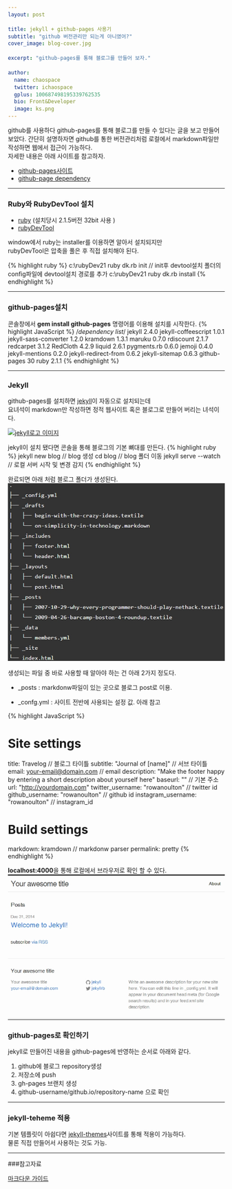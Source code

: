```yaml
---
layout: post

title: jekyll + github-pages 사용기
subtitle: "github 버전관리만 되는게 아니였어?"
cover_image: blog-cover.jpg

excerpt: "github-pages를 통해 블로그를 만들어 보자."

author:
  name: chaospace
  twitter: ichaospace
  gplus: 100687498195339762535 
  bio: Front&Developer
  image: ks.png
---
```


github를 사용하다 github-pages를 통해 블로그를 만들 수 있다는 글을 보고 만들어 보았다. 간단히 설명하자면 github를 통한 버전관리처럼 로컬에서 markdown파일만 작성하면 웹에서 접근이 가능하다.  
자세한 내용은 아래 사이트를 참고하자.

- [github-pages사이트](https://pages.github.com/)
- [github-page dependency](https://pages.github.com/versions/)

***

### Ruby와 RubyDevTool 설치
 
- [ruby](http://rubyinstaller.org/downloads/) (설치당시 2.1.5버전 32bit 사용 )
- [rubyDevTool](http://rubyinstaller.org/downloads/)

window에서 ruby는 installer를 이용하면 알아서 설치되지만  
rubyDevTool은 압축을 풀은 후 직접 설치해야 된다.

{% highlight ruby %}
c:\rubyDev21 ruby dk.rb init
// init후 devtool설치 폴더의 config파일에 devtool설치 경로를 추가
c:\rubyDev21 ruby dk.rb install
{% endhighlight %}

***

### github-pages설치

콘솔창에서 **gem install github-pages** 명령어를 이용해 설치를 시작한다.
{% highlight JavaScript %}
 /*dependency list*/
 jekyll	2.4.0
 jekyll-coffeescript	1.0.1
 jekyll-sass-converter	1.2.0
 kramdown	1.3.1
 maruku	0.7.0
 rdiscount	2.1.7
 redcarpet	3.1.2
 RedCloth	4.2.9
 liquid	2.6.1
 pygments.rb	0.6.0
 jemoji	0.4.0
 jekyll-mentions	0.2.0
 jekyll-redirect-from	0.6.2
 jekyll-sitemap	0.6.3
 github-pages	30
 ruby	2.1.1
{% endhighlight %}

***

### Jekyll

github-pages를 설치하면 [jekyll](http://jekyllrb.com/)이 자동으로 설치되는데  
요녀석이 markdown만 작성하면 정적 웹사이트 혹은 블로그로 만들어 버리는 녀석이다.

[![jekyll로고 이미지]( http://jekyllrb.com/img/logo-2x.png 'jekyll logo')](http://jekyllrb.com/)

jekyll이 설치 됐다면 콘솔을 통해 블로그의 기본 뼈대를 만든다.
{% highlight ruby %}
	jekyll new blog // blog  생성
	cd blog			// blog 폴더 이동
	jekyll serve --watch // 로컬 서버 시작 및 변경 감지 
{% endhighlight %}

완료되면 아래 처럼 블로그 폴더가 생성된다.
![jekyll 블로그 폴더 구조]( /images/2015-01-01/jekyll-folder-tree.jpg 'jekyll blog folder-tree' )

생성되는 파일 중 바로 사용할 때 알아야 하는 건 아래 2가지 정도다.

- _posts
:  markdonw파일이 있는 곳으로 블로그 post로 이용.

- _confg.yml
:  사이트 전반에 사용되는 설정 값. 아래 참고

{% highlight JavaScript %}
  # Site settings
  title: Travelog   // 블로그 타이틀
  subtitle: "Journal of [name]" // 서브 타이틀
  email: your-email@domain.com  // email 
  description: "Make the footer happy by entering a short description about yourself here"
  baseurl: "" // 기본 주소 
  url: "http://yourdomain.com"
  twitter_username: "rowanoulton" // twitter id
  github_username:  "rowanoulton" // github id
  instagram_username: "rowanoulton" // instagram_id 

  # Build settings
  markdown: kramdown // markdonw parser
  permalink: pretty
{% endhighlight %}

**localhost:4000**을 통해 로컬에서 브라우저로 확인 할 수 있다.
![jekyll 블로그 템플릿 실행화면]( /images/2015-01-01/jekyll-blog-template.jpg 'jekyll blog template' )

***

### github-pages로 확인하기

jekyll로 만들어진 내용을 github-pages에 반영하는 순서로 아래와 같다.

1. github에 블로그 repository생성
2. 저장소에 push
3. gh-pages 브랜치 생성
4. github-username/github.io/repository-name 으로 확인

***

### jekyll-teheme 적용

기본 템플릿이 아쉽다면 [jekyll-themes](http://jekyllthemes.org/)사이트를 통해 적용이 가능하다.  
물론 직접 만들어서 사용하는 것도 가능.

***

###참고자료 

[마크다운 가이드](http://scriptogr.am/myevan/post/markdown-syntax-guide-for-scriptogram)